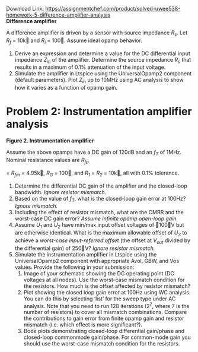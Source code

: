 Download Link: https://assignmentchef.com/product/solved-uwee538-homework-5-difference-amplifier-analysis
<br>
<strong> Difference amplifier </strong>

A difference amplifier is driven by a sensor with source impedance <em>R<sub>s</sub></em>. Let <em>R<sub>f</sub></em> = 10k and <em>R<sub>i</sub></em> = 100. Assume ideal opamp behavior.

<ol>

 <li>Derive an expression and determine a value for the DC differential input impedance <em>Z<sub>in</sub></em> of the amplifier. Determine the source impedance <em>R<sub>s</sub></em> that results in a maximum of 0.1% attenuation of the input voltage.</li>

 <li>Simulate the amplifier in Ltspice using the UniversalOpamp2 component (default parameters). Plot <em>Z<sub>in</sub></em> up to 10MHz using AC analysis to show how it varies as a function of opamp gain.</li>

</ol>

<h1>Problem 2: Instrumentation amplifier analysis</h1>

<strong>Figure 2. Instrumentation amplifier  </strong>

Assume the above opamps have a DC gain of 120dB and an <em>f<sub>T</sub></em> of 1MHz. Nominal resistance values are <em>R<sub>fp</sub></em>

= <em>R<sub>fm</sub></em> = 4.95k, <em>R<sub>G</sub></em> = 100, and <em>R<sub>1</sub></em> = <em>R<sub>2</sub></em> = 10k, all with 0.1% tolerance.

<ol>

 <li>Determine the differential DC gain of the amplifier and the closed-loop bandwidth. <em>Ignore resistor mismatch.</em></li>

 <li> Based on the value of <em>f<sub>T</sub></em>, what is the closed-loop gain error at 100Hz? <em>Ignore mismatch. </em></li>

 <li> Including the effect of resistor mismatch, what are the CMRR and the worst-case DC gain error? <em>Assume infinite opamp open-loop gain.</em></li>

 <li> Assume <em>U<sub>1</sub></em> and <em>U<sub>2</sub></em> have min/max input offset voltages of 100V but are otherwise identical. What is the maximum allowable offset of <em>U<sub>3</sub></em> to achieve a <em>worst-case</em> <em>input-referred</em> <em>offset</em> (the offset at <em>V<sub>out</sub></em> divided by the differential gain) of 250V? <em>Ignore resistor mismatch.</em></li>

 <li> Simulate the instrumentation amplifier in Ltspice using the UniversalOpamp2 component with appropriate Avol, GBW, and Vos values. Provide the following in your submission:

  <ol>

   <li>Image of your schematic showing the DC operating point (DC voltages at all nodes). Use the worst-case mismatch condition for the resistors. How much is the offset affected by resistor mismatch?</li>

   <li>Plot showing the closed loop gain error at 100Hz using WC analysis. You can do this by selecting ‘list’ for the sweep type under AC analysis. Note that you need to run 128 iterations (2<sup>7</sup>, where 7 is the number of resistors) to cover all mismatch combinations. Compare the contributions to gain error from finite opamp gain and resistor mismatch (i.e. which effect is more significant?).</li>

   <li>Bode plots demonstrating closed-loop differential gain/phase and closed-loop commonmode gain/phase. For common-mode gain you should use the worst-case mismatch condition for the resistors.</li>

  </ol></li>

</ol>